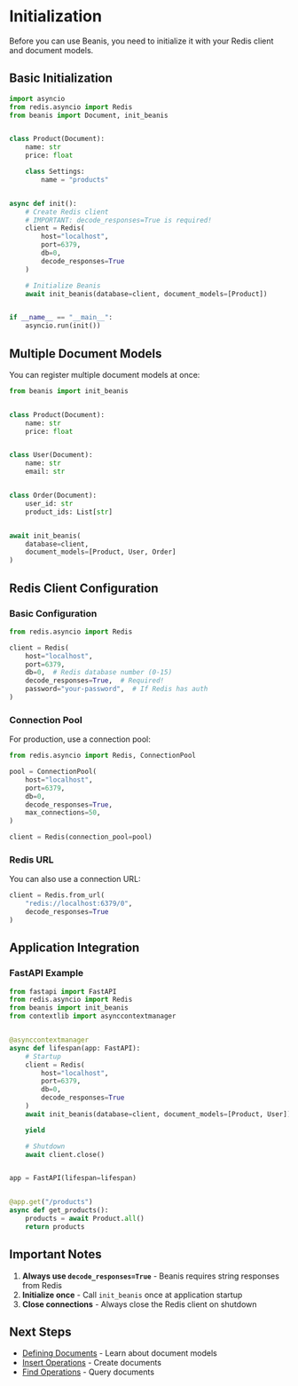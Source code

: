 # Initialization

Before you can use Beanis, you need to initialize it with your Redis client and document models.

## Basic Initialization

```python
import asyncio
from redis.asyncio import Redis
from beanis import Document, init_beanis


class Product(Document):
    name: str
    price: float

    class Settings:
        name = "products"


async def init():
    # Create Redis client
    # IMPORTANT: decode_responses=True is required!
    client = Redis(
        host="localhost",
        port=6379,
        db=0,
        decode_responses=True
    )

    # Initialize Beanis
    await init_beanis(database=client, document_models=[Product])


if __name__ == "__main__":
    asyncio.run(init())
```

## Multiple Document Models

You can register multiple document models at once:

```python
from beanis import init_beanis


class Product(Document):
    name: str
    price: float


class User(Document):
    name: str
    email: str


class Order(Document):
    user_id: str
    product_ids: List[str]


await init_beanis(
    database=client,
    document_models=[Product, User, Order]
)
```

## Redis Client Configuration

### Basic Configuration

```python
from redis.asyncio import Redis

client = Redis(
    host="localhost",
    port=6379,
    db=0,  # Redis database number (0-15)
    decode_responses=True,  # Required!
    password="your-password",  # If Redis has auth
)
```

### Connection Pool

For production, use a connection pool:

```python
from redis.asyncio import Redis, ConnectionPool

pool = ConnectionPool(
    host="localhost",
    port=6379,
    db=0,
    decode_responses=True,
    max_connections=50,
)

client = Redis(connection_pool=pool)
```

### Redis URL

You can also use a connection URL:

```python
client = Redis.from_url(
    "redis://localhost:6379/0",
    decode_responses=True
)
```

## Application Integration

### FastAPI Example

```python
from fastapi import FastAPI
from redis.asyncio import Redis
from beanis import init_beanis
from contextlib import asynccontextmanager


@asynccontextmanager
async def lifespan(app: FastAPI):
    # Startup
    client = Redis(
        host="localhost",
        port=6379,
        db=0,
        decode_responses=True
    )
    await init_beanis(database=client, document_models=[Product, User])

    yield

    # Shutdown
    await client.close()


app = FastAPI(lifespan=lifespan)


@app.get("/products")
async def get_products():
    products = await Product.all()
    return products
```

## Important Notes

1. **Always use `decode_responses=True`** - Beanis requires string responses from Redis
2. **Initialize once** - Call `init_beanis` once at application startup
3. **Close connections** - Always close the Redis client on shutdown

## Next Steps

- [Defining Documents](defining-a-document.md) - Learn about document models
- [Insert Operations](insert.md) - Create documents
- [Find Operations](find.md) - Query documents
